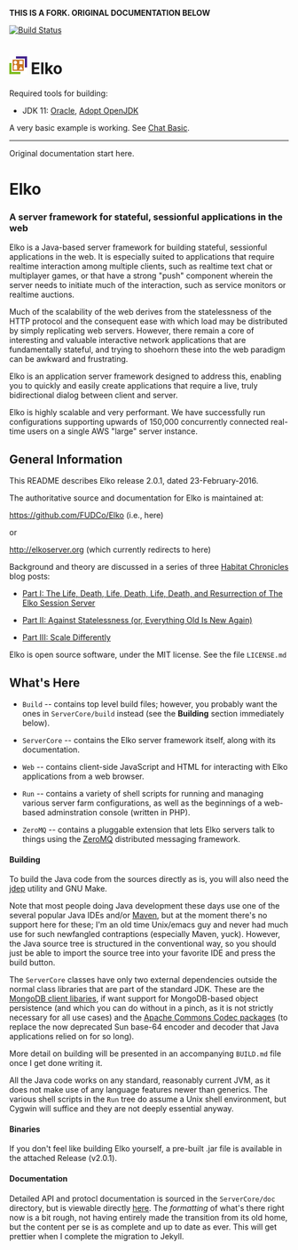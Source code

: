 **THIS IS A FORK. ORIGINAL DOCUMENTATION BELOW**

[![Build Status](https://travis-ci.com/jstuyts/Elko.svg?branch=master)](https://travis-ci.com/jstuyts/Elko)

# ![Logo](corporate-identity/Elko-logo-32.png) Elko

Required tools for building:

* JDK 11: [Oracle](https://www.oracle.com/java/technologies/javase-downloads.html), [Adopt OpenJDK](https://adoptopenjdk.net/)

A very basic example is working. See [Chat Basic](Run/ChatBasic/README.md).

----

Original documentation start here.

# Elko

### A server framework for stateful, sessionful applications in the web

Elko is a Java-based server framework for building stateful, sessionful
applications in the web.  It is especially suited to applications that require
realtime interaction among multiple clients, such as realtime text chat or
multiplayer games, or that have a strong "push" component wherein the server
needs to initiate much of the interaction, such as service monitors or realtime
auctions.

Much of the scalability of the web derives from the statelessness of the HTTP
protocol and the consequent ease with which load may be distributed by simply
replicating web servers. However, there remain a core of interesting and
valuable interactive network applications that are fundamentally stateful, and
trying to shoehorn these into the web paradigm can be awkward and frustrating.

Elko is an application server framework designed to address this, enabling you
to quickly and easily create applications that require a live, truly
bidirectional dialog between client and server. 

Elko is highly scalable and very performant.  We have successfully run
configurations supporting upwards of 150,000 concurrently connected real-time
users on a single AWS "large" server instance.

## General Information

This README describes Elko release 2.0.1, dated 23-February-2016.

The authoritative source and documentation for Elko is maintained at:

https://github.com/FUDCo/Elko (i.e., here)

or

http://elkoserver.org (which currently redirects to here)


Background and theory are discussed in a series of three [Habitat
Chronicles](http://habitatchronicles.com/) blog posts:

* [Part I: The Life, Death, Life, Death, Life, Death, and Resurrection of The
Elko Session
Server](http://habitatchronicles.com/2009/09/elko-i-the-life-death-life-death-life-death-and-resurrection-of-the-elko-session-sever/)

* [Part II: Against Statelessness (or, Everything Old Is New
Again)](http://habitatchronicles.com/2009/09/elko-ii-against-statelessness-or-everything-old-is-new-again/)

* [Part III: Scale
Differently](http://habitatchronicles.com/2009/09/elko-iii-scale-differently/)

Elko is open source software, under the MIT license.  See the file `LICENSE.md`

## What's Here

* `Build` -- contains top level build files; however, you probably want the
  ones in `ServerCore/build` instead (see the **Building** section immediately
  below).

* `ServerCore` -- contains the Elko server framework itself, along with its
  documentation.

* `Web` -- contains client-side JavaScript and HTML for interacting with Elko
  applications from a web browser.

* `Run` -- contains a variety of shell scripts for running and managing various
  server farm configurations, as well as the beginnings of a web-based
  adminstration console (written in PHP).

* `ZeroMQ` -- contains a pluggable extension that lets Elko servers talk to
  things using the [ZeroMQ](http://zeromq.org) distributed messaging framework.

#### Building

To build the Java code from the sources directly as is, you will also need the
[jdep](https://github.com/FUDCo/jdep) utility and GNU Make.

Note that most people doing Java development these days use one of the several
popular Java IDEs and/or [Maven](https://maven.apache.org), but at the moment
there's no support here for these; I'm an old time Unix/emacs guy and never had
much use for such newfangled contraptions (especially Maven, yuck). However,
the Java source tree is structured in the conventional way, so you should just
be able to import the source tree into your favorite IDE and press the build
button.

The `ServerCore` classes have only two external dependencies outside the normal
class libraries that are part of the standard JDK. These are the [MongoDB
client libaries](https://docs.mongodb.org/ecosystem/drivers/java/), if want
support for MongoDB-based object persistence (and which you can do without in a
pinch, as it is not strictly necessary for all use cases) and the [Apache
Commons Codec packages](https://commons.apache.org/proper/commons-codec/) (to
replace the now deprecated Sun base-64 encoder and decoder that Java
applications relied on for so long).

More detail on building will be presented in an accompanying `BUILD.md` file
once I get done writing it.

All the Java code works on any standard, reasonably current JVM, as it does not
make use of any language features newer than generics. The various shell
scripts in the `Run` tree do assume a Unix shell environment, but Cygwin will
suffice and they are not deeply essential anyway.

#### Binaries

If you don't feel like building Elko yourself, a pre-built .jar file is
available in the attached Release (v2.0.1).

#### Documentation

Detailed API and protocl documentation is sourced in the `ServerCore/doc`
directory, but is viewable directly [here](http://fudco.github.io/Elko/).  The
*formatting* of what's there right now is a bit rough, not having entirely made
the transition from its old home, but the content per se is as complete and up
to date as ever.  This will get prettier when I complete the migration to
Jekyll.

